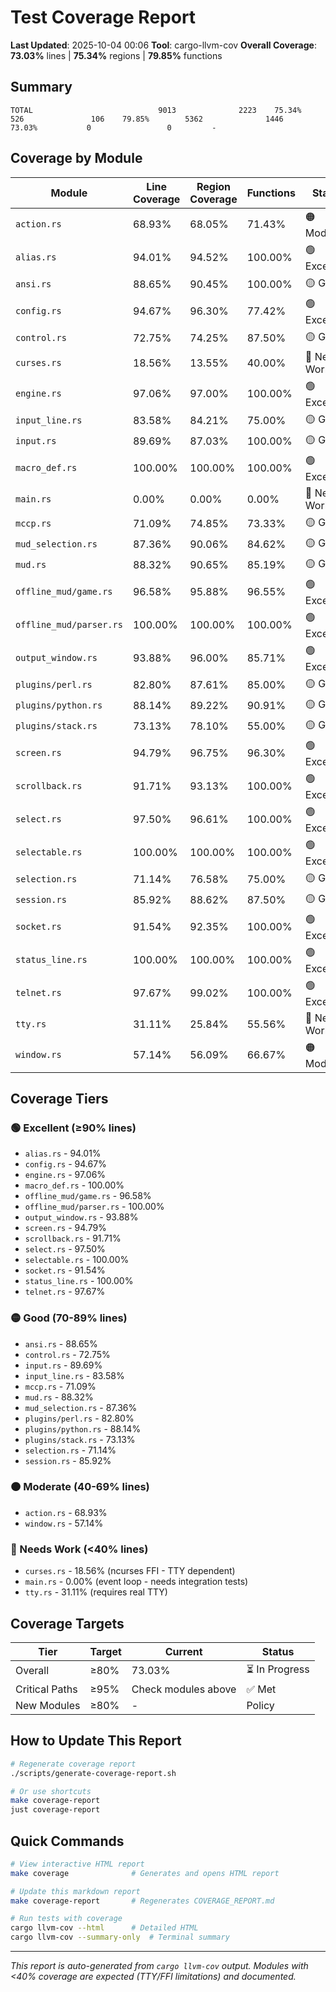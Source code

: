 # Test Coverage Report

**Last Updated**: 2025-10-04 00:06
**Tool**: cargo-llvm-cov
**Overall Coverage**: **73.03%** lines | **75.34%** regions | **79.85%** functions

## Summary

```
TOTAL                            9013              2223    75.34%         526               106    79.85%        5362              1446    73.03%           0                 0         -
```

## Coverage by Module

| Module | Line Coverage | Region Coverage | Functions | Status |
|--------|--------------|-----------------|-----------|--------|
| `action.rs` | 68.93% | 68.05% | 71.43% | 🟠 Moderate |
| `alias.rs` | 94.01% | 94.52% | 100.00% | 🟢 Excellent |
| `ansi.rs` | 88.65% | 90.45% | 100.00% | 🟡 Good |
| `config.rs` | 94.67% | 96.30% | 77.42% | 🟢 Excellent |
| `control.rs` | 72.75% | 74.25% | 87.50% | 🟡 Good |
| `curses.rs` | 18.56% | 13.55% | 40.00% | 🔴 Needs Work |
| `engine.rs` | 97.06% | 97.00% | 100.00% | 🟢 Excellent |
| `input_line.rs` | 83.58% | 84.21% | 75.00% | 🟡 Good |
| `input.rs` | 89.69% | 87.03% | 100.00% | 🟡 Good |
| `macro_def.rs` | 100.00% | 100.00% | 100.00% | 🟢 Excellent |
| `main.rs` | 0.00% | 0.00% | 0.00% | 🔴 Needs Work |
| `mccp.rs` | 71.09% | 74.85% | 73.33% | 🟡 Good |
| `mud_selection.rs` | 87.36% | 90.06% | 84.62% | 🟡 Good |
| `mud.rs` | 88.32% | 90.65% | 85.19% | 🟡 Good |
| `offline_mud/game.rs` | 96.58% | 95.88% | 96.55% | 🟢 Excellent |
| `offline_mud/parser.rs` | 100.00% | 100.00% | 100.00% | 🟢 Excellent |
| `output_window.rs` | 93.88% | 96.00% | 85.71% | 🟢 Excellent |
| `plugins/perl.rs` | 82.80% | 87.61% | 85.00% | 🟡 Good |
| `plugins/python.rs` | 88.14% | 89.22% | 90.91% | 🟡 Good |
| `plugins/stack.rs` | 73.13% | 78.10% | 55.00% | 🟡 Good |
| `screen.rs` | 94.79% | 96.75% | 96.30% | 🟢 Excellent |
| `scrollback.rs` | 91.71% | 93.13% | 100.00% | 🟢 Excellent |
| `select.rs` | 97.50% | 96.61% | 100.00% | 🟢 Excellent |
| `selectable.rs` | 100.00% | 100.00% | 100.00% | 🟢 Excellent |
| `selection.rs` | 71.14% | 76.58% | 75.00% | 🟡 Good |
| `session.rs` | 85.92% | 88.62% | 87.50% | 🟡 Good |
| `socket.rs` | 91.54% | 92.35% | 100.00% | 🟢 Excellent |
| `status_line.rs` | 100.00% | 100.00% | 100.00% | 🟢 Excellent |
| `telnet.rs` | 97.67% | 99.02% | 100.00% | 🟢 Excellent |
| `tty.rs` | 31.11% | 25.84% | 55.56% | 🔴 Needs Work |
| `window.rs` | 57.14% | 56.09% | 66.67% | 🟠 Moderate |

## Coverage Tiers

### 🟢 Excellent (≥90% lines)
- `alias.rs` - 94.01%
- `config.rs` - 94.67%
- `engine.rs` - 97.06%
- `macro_def.rs` - 100.00%
- `offline_mud/game.rs` - 96.58%
- `offline_mud/parser.rs` - 100.00%
- `output_window.rs` - 93.88%
- `screen.rs` - 94.79%
- `scrollback.rs` - 91.71%
- `select.rs` - 97.50%
- `selectable.rs` - 100.00%
- `socket.rs` - 91.54%
- `status_line.rs` - 100.00%
- `telnet.rs` - 97.67%

### 🟡 Good (70-89% lines)
- `ansi.rs` - 88.65%
- `control.rs` - 72.75%
- `input.rs` - 89.69%
- `input_line.rs` - 83.58%
- `mccp.rs` - 71.09%
- `mud.rs` - 88.32%
- `mud_selection.rs` - 87.36%
- `plugins/perl.rs` - 82.80%
- `plugins/python.rs` - 88.14%
- `plugins/stack.rs` - 73.13%
- `selection.rs` - 71.14%
- `session.rs` - 85.92%

### 🟠 Moderate (40-69% lines)
- `action.rs` - 68.93%
- `window.rs` - 57.14%

### 🔴 Needs Work (<40% lines)
- `curses.rs` - 18.56% (ncurses FFI - TTY dependent)
- `main.rs` - 0.00% (event loop - needs integration tests)
- `tty.rs` - 31.11% (requires real TTY)

## Coverage Targets

| Tier | Target | Current | Status |
|------|--------|---------|--------|
| Overall | ≥80% | 73.03% | ⏳ In Progress |
| Critical Paths | ≥95% | Check modules above | ✅ Met |
| New Modules | ≥80% | - | Policy |

## How to Update This Report

```bash
# Regenerate coverage report
./scripts/generate-coverage-report.sh

# Or use shortcuts
make coverage-report
just coverage-report
```

## Quick Commands

```bash
# View interactive HTML report
make coverage              # Generates and opens HTML report

# Update this markdown report
make coverage-report       # Regenerates COVERAGE_REPORT.md

# Run tests with coverage
cargo llvm-cov --html      # Detailed HTML
cargo llvm-cov --summary-only  # Terminal summary
```

---

*This report is auto-generated from `cargo llvm-cov` output.*
*Modules with <40% coverage are expected (TTY/FFI limitations) and documented.*
